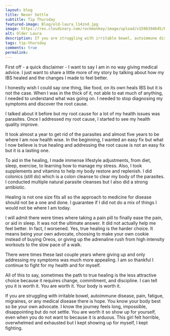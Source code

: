 ```yaml
---
layout: blog
title: Never Settle
subtitle: Tip Thursday
featured-image: Blog/old-laura_l14znd.jpg
image: https://res.cloudinary.com/rockmonkey/image/upload/v1598394645/Blog/old-laura_l14znd.jpg
alt: Older Laura
description: If you are struggling with irritable bowel, autoimmune disease, pain, fatigue, migraines, or any medical disease there is hope. You know your body best so be your own advocate. I know the journey feels long, impossible, disappointing but do not settle. You are worth it so show up for yourself, even when you do not want to because it is arduous.
tags: tip-thursday
comments: true
permalink:
---
```

First off - a quick disclaimer - I want to say I am in no way giving medical advice. I just want to share a little more of my story by talking about how my IBS healed and the changes I made to feel better.

 I honestly wish I could say one thing, like food, on its own heals IBS but it is not the case. When I was in the thick of it, not able to eat much of anything, I needed to understand what was going on. I needed to stop diagnosing my symptoms and discover the root cause.

I talked about it before but my root cause for a lot of my health issues was parasites. Once I addressed my root cause, I started to see my health quality improve.

It took almost a year to get rid of the parasites and almost five years to be where I am now health wise. In the beginning, I wanted an easy fix but what I now believe is true healing and addressing the root cause is not an easy fix but it is a lasting one.

To aid in the healing, I made immense lifestyle adjustments, from diet, sleep, exercise, to learning how to manage my stress. Also, I took supplements and vitamins to help my body restore and replenish. I did colonics (still do) which is a colon cleanse to clear my body of the parasites. I conducted multiple natural parasite cleanses but I also did a strong antibiotic.

Healing is not one size fits all so the approach to medicine for disease should not be a one and done. I guarantee if I did not do a mix of things I would not be where I am today.

I will admit there were times where taking a pain pill to finally ease the pain, or aid in sleep. It was not the ultimate answer. It did not actually help me feel better. In fact, I worsened. Yes, true healing is the harder choice. It means being your own advocate, choosing to make your own cookie instead of buying Oreos, or giving up the adrenaline rush from high intensity workouts to the slow pace of a walk.

There were times these last couple years where giving up and only addressing my symptoms was much more appealing. I am so thankful I continue to fight for my health and for myself.

All of this to say, sometimes the path to true healing is the less attractive choice because it requires change, commitment, and discipline. I can tell you it is worth it. You are worth it. Your body is worth it.

If you are struggling with irritable bowel, autoimmune disease, pain, fatigue, migraines, or any medical disease there is hope. You know your body best so be your own advocate. I know the journey feels long, impossible, disappointing but do not settle. You are worth it so show up for yourself, even when you do not want to because it is arduous. This girl felt horrible, overwhelmed and exhausted but I kept showing up for myself, I kept fighting.
